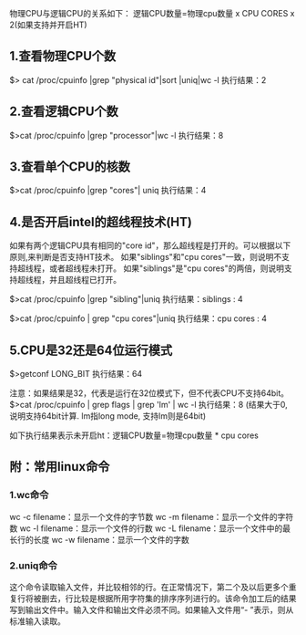 物理CPU与逻辑CPU的关系如下： 逻辑CPU数量=物理cpu数量 x CPU CORES x 2(如果支持并开启HT)

## 1.查看物理CPU个数

$> cat /proc/cpuinfo |grep "physical id"|sort |uniq|wc -l 执行结果：2

## 2.查看逻辑CPU个数

$>cat /proc/cpuinfo |grep "processor"|wc -l 执行结果：8

## 3.查看单个CPU的核数

$>cat /proc/cpuinfo |grep "cores"| uniq 执行结果：4

## 4.是否开启intel的超线程技术(HT)

如果有两个逻辑CPU具有相同的"core id"，那么超线程是打开的。可以根据以下原则,来判断是否支持HT技术。 如果"siblings"和"cpu cores"一致，则说明不支持超线程，或者超线程未打开。 如果"siblings"是"cpu cores"的两倍，则说明支持超线程，并且超线程已打开。

$>cat /proc/cpuinfo |grep "sibling"|uniq 执行结果：siblings : 4

$>cat /proc/cpuinfo | grep "cpu cores"|uniq 执行结果：cpu cores : 4

## 5.CPU是32还是64位运行模式

$>getconf LONG_BIT 执行结果：64

注意：如果结果是32，代表是运行在32位模式下，但不代表CPU不支持64bit。 $>cat /proc/cpuinfo | grep flags | grep 'lm' | wc -l 执行结果：8 (结果大于0, 说明支持64bit计算. lm指long mode, 支持lm则是64bit)

如下执行结果表示未开启ht：逻辑CPU数量=物理cpu数量 * cpu cores

## 附：常用linux命令

### 1.wc命令

wc -c filename：显示一个文件的字节数 wc -m filename：显示一个文件的字符数 wc -l filename：显示一个文件的行数 wc -L filename：显示一个文件中的最长行的长度 wc -w filename：显示一个文件的字数

### 2.uniq命令

这个命令读取输入文件，并比较相邻的行。在正常情况下，第二个及以后更多个重复行将被删去，行比较是根据所用字符集的排序序列进行的。该命令加工后的结果写到输出文件中。输入文件和输出文件必须不同。如果输入文件用“- ”表示，则从标准输入读取。